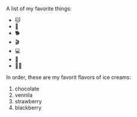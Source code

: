 A list of my favorite things:
- 🐱
- 👶
- 🐕
- 🎬
- 💻
- 🥫
- 💇‍♀️

In order, these are my favorit flavors of ice creams:
1. chocolate
2. vennila
3. strawberry
4. blackberry

